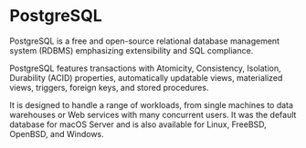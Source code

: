 # PostgreSQL

PostgreSQL is a free and open-source relational database management system (RDBMS) emphasizing extensibility and SQL compliance.

PostgreSQL features transactions with Atomicity, Consistency, Isolation, Durability (ACID) properties, automatically updatable views, materialized views, triggers, foreign keys, and stored procedures.

It is designed to handle a range of workloads, from single machines to data warehouses or Web services with many concurrent users.
It was the default database for macOS Server and is also available for Linux, FreeBSD, OpenBSD, and Windows.
